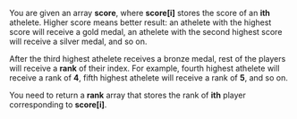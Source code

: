 You are given an array **score**, where **score[i]** stores the score of an **ith** athelete. 
Higher score means better result: an athelete with the highest score will receive a gold medal, an athelete with the second highest score will receive a silver medal, and so on.

After the third highest athelete receives a bronze medal, rest of the players will receive a **rank** of their index.
For example, fourth highest athelete will receive a rank of **4**, fifth highest athelete will receive a rank of **5**, and so on.

You need to return a **rank** array that stores the rank of **ith** player corresponding to **score[i]**.
